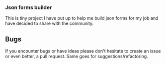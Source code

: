 ### Json forms builder

This is tiny project I have put up to help me build json forms for my job and have decided to share with the community.


## Bugs

If you encounter bugs or have ideas please don't hesitate to create an issue or even better, a pull request. Same goes for suggestions/refactoring.
